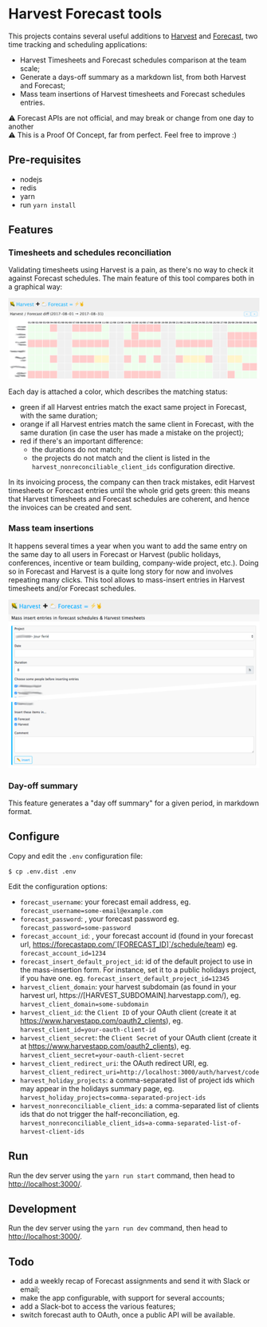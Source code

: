# Harvest Forecast tools

This projects contains several useful additions to [Harvest](https://www.getharvest.com/) and [Forecast](https://www.getharvest.com/forecast), two time tracking and scheduling applications:

 * Harvest Timesheets and Forecast schedules comparison at the team scale;
 * Generate a days-off summary as a markdown list, from both Harvest and Forecast;
 * Mass team insertions of Harvest timesheets and Forecast schedules entries.

⚠️ Forecast APIs are not official, and may break or change from one day to another<br />
⚠️ This is a Proof Of Concept, far from perfect. Feel free to improve :)

## Pre-requisites

 * nodejs
 * redis
 * yarn
 * run `yarn install`

## Features

### Timesheets and schedules reconciliation

Validating timesheets using Harvest is a pain, as there's no way to check it against Forecast schedules. The main feature of this tool compares both in a graphical way:

![Harvest Forecast reconciliation](./doc/harvest-forecast-reconciliation.png)

Each day is attached a color, which describes the matching status:

 * green if all Harvest entries match the exact same project in Forecast, with the same duration;
 * orange if all Harvest entries match the same client in Forecast, with the same duration (in case the user has made a mistake on the project);
 * red if there's an important difference:
   * the durations do not match;
   * the projects do not match and the client is listed in the `harvest_nonreconciliable_client_ids` configuration directive.

In its invoicing process, the company can then track mistakes, edit Harvest timesheets or Forecast entries until the whole grid gets green: this means that Harvest timesheets and Forecast schedules are coherent, and hence the invoices can be created and sent.

### Mass team insertions

It happens several times a year when you want to add the same entry on the same day to all users in Forecast or Harvest (public holidays, conferences, incentive or team building, company-wide project, etc.). Doing so in Forecast and Harvest is a quite long story for now and involves repeating many clicks. This tool allows to mass-insert entries in Harvest timesheets and/or Forecast schedules.

![Harvest Forecast team-wide assignments insertion](./doc/mass-insertion.png)

### Day-off summary

This feature generates a "day off summary" for a given period, in markdown format.

## Configure

Copy and edit the `.env` configuration file:

```
$ cp .env.dist .env
```

Edit the configuration options:

 * `forecast_username`: your forecast email address, eg. `forecast_username=some-email@example.com`
 * `forecast_password`: , your forecast password eg. `forecast_password=some-password`
 * `forecast_account_id`: , your forecast account id (found in your forecast url, https://forecastapp.com/`[FORECAST_ID]`/schedule/team) eg. `forecast_account_id=1234`
 * `forecast_insert_default_project_id`: id of the default project to use in the mass-insertion form. For instance, set it to a public holidays project, if you have one. eg. `forecast_insert_default_project_id=12345`
 * `harvest_client_domain`: your harvest subdomain (as found in your harvest url, https://[HARVEST_SUBDOMAIN].harvestapp.com/), eg. `harvest_client_domain=some-subdomain`
 * `harvest_client_id`: the `Client ID` of your OAuth client (create it at https://www.harvestapp.com/oauth2_clients), eg. `harvest_client_id=your-oauth-client-id`
 * `harvest_client_secret`: the `Client Secret` of your OAuth client (create it at https://www.harvestapp.com/oauth2_clients), eg. `harvest_client_secret=your-oauth-client-secret`
 * `harvest_client_redirect_uri`: the OAuth redirect URI, eg. `harvest_client_redirect_uri=http://localhost:3000/auth/harvest/code`
 * `harvest_holiday_projects`: a comma-separated list of project ids which may appear in the holidays summary page, eg. `harvest_holiday_projects=comma-separated-project-ids`
 * `harvest_nonreconciliable_client_ids`: a comma-separated list of clients ids that do not trigger the half-reconciliation, eg. `harvest_nonreconciliable_client_ids=a-comma-separated-list-of-harvest-client-ids`

## Run

Run the dev server using the `yarn run start` command, then head to [http://localhost:3000/](http://localhost:3000/).

## Development

Run the dev server using the `yarn run dev` command, then head to [http://localhost:3000/](http://localhost:3000/).

## Todo

 * add a weekly recap of Forecast assignments and send it with Slack or email;
 * make the app configurable, with support for several accounts;
 * add a Slack-bot to access the various features;
 * switch forecast auth to OAuth, once a public API will be available.
